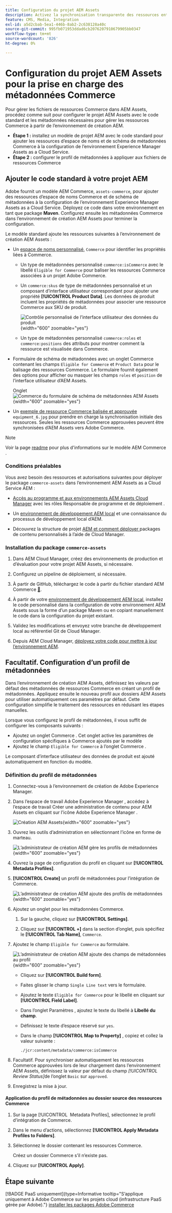 ```yaml
---
title: Configuration du projet AEM Assets
description: Activez la synchronisation transparente des ressources entre Adobe Commerce et AEM Assets en ajoutant les métadonnées requises pour l’intégration.
feature: CMS, Media, Integration
exl-id: a5d2cbab-5ea1-446b-8ab2-2c638128a40c
source-git-commit: 995fb071953ddad6cb2076207910679905bb0347
workflow-type: tm+mt
source-wordcount: '826'
ht-degree: 0%

---
```


# Configuration du projet AEM Assets pour la prise en charge des métadonnées Commerce

Pour gérer les fichiers de ressources Commerce dans AEM Assets, procédez comme suit pour configurer le projet AEM Assets avec le code standard et les métadonnées nécessaires pour gérer les ressources Commerce à partir de l’environnement de création AEM.

* **Étape 1 :** installez un modèle de projet AEM avec le code standard pour ajouter les ressources d’espace de noms et de schéma de métadonnées Commerce à la configuration de l’environnement Experience Manager Assets as a Cloud Service.
* **Étape 2 :** configurer le profil de métadonnées à appliquer aux fichiers de ressources Commerce

## Ajouter le code standard à votre projet AEM

Adobe fournit un modèle AEM Commerce, `assets-commerce`, pour ajouter des ressources d’espace de noms Commerce et de schéma de métadonnées à la configuration de l’environnement Experience Manager Assets as a Cloud Service. Déployez ce code dans votre environnement en tant que package **Maven**. Configurez ensuite les métadonnées Commerce dans l’environnement de création AEM Assets pour terminer la configuration.

Le modèle standard ajoute les ressources suivantes à l’environnement de création AEM Assets :

* Un [espace de noms personnalisé](https://github.com/ankumalh/assets-commerce/blob/main/ui.config/jcr_root/apps/commerce/config/org.apache.sling.jcr.repoinit.RepositoryInitializer~commerce-namespaces.cfg.json), `Commerce` pour identifier les propriétés liées à Commerce.

   * Un type de métadonnées personnalisé `commerce:isCommerce` avec le libellé `Eligible for Commerce` pour baliser les ressources Commerce associées à un projet Adobe Commerce.

   * Un `commerce:skus` de type de métadonnées personnalisé et un composant d’interface utilisateur correspondant pour ajouter une propriété **[!UICONTROL Product Data]**. Les données de produit incluent les propriétés de métadonnées pour associer une ressource Commerce aux SKU de produit.

     ![Contrôle personnalisé de l’interface utilisateur des données du produit](../assets/aem-commerce-sku-metadata-fields-from-template.png){width="600" zoomable="yes"}

   * Un type de métadonnées personnalisé `commerce:roles` et `commerce:positions` des attributs pour montrer comment la ressource est visualisée dans Commerce.

* Formulaire de schéma de métadonnées avec un onglet Commerce contenant les champs `Eligible for Commerce` et `Product Data` pour le balisage des ressources Commerce. Le formulaire fournit également des options pour afficher ou masquer les champs `roles` et `position` de l’interface utilisateur d’AEM Assets.

  Onglet ![Commerce du formulaire de schéma de métadonnées AEM Assets](../assets/assets-configure-metadata-schema-form-editor.png){width="600" zoomable="yes"}

* Un [exemple de ressource Commerce balisée et approuvée](https://github.com/ankumalh/assets-commerce/blob/main/ui.content/src/main/content/jcr_root/content/dam/wknd/en/activities/hiking/equipment_6.jpg/.content.xml) `equipment_6.jpg` pour prendre en charge la synchronisation initiale des ressources. Seules les ressources Commerce approuvées peuvent être synchronisées d’AEM Assets vers Adobe Commerce.

>[!NOTE]
>
> Voir la page [readme](https://github.com/ankumalh/assets-commerce) pour plus d&#39;informations sur le modèle AEM Commerce **&#x200B;**.

### Conditions préalables

Vous avez besoin des ressources et autorisations suivantes pour déployer le package `commerce-assets` dans l’environnement AEM Assets as a Cloud Service AEM :

* [Accès au programme et aux environnements AEM Assets Cloud Manager](https://experienceleague.adobe.com/en/docs/experience-manager-cloud-service/content/onboarding/journey/cloud-manager#access-sysadmin-bo) avec les rôles Responsable de programme et de déploiement .

* Un [environnement de développement AEM local](https://experienceleague.adobe.com/en/docs/experience-manager-learn/cloud-service/local-development-environment-set-up/overview) et une connaissance du processus de développement local d’AEM.

* Découvrez la structure de projet [AEM et comment déployer ](https://experienceleague.adobe.com/fr/docs/experience-manager-cloud-service/content/implementing/developing/aem-project-content-package-structure) packages de contenu personnalisés à l’aide de Cloud Manager.

### Installation du package `commerce-assets`

1. Dans AEM Cloud Manager, créez des environnements de production et d’évaluation pour votre projet AEM Assets, si nécessaire.

1. Configurez un pipeline de déploiement, si nécessaire.

1. À partir de GitHub, téléchargez le code à partir du fichier standard AEM Commerce [&#128279;](https://github.com/ankumalh/assets-commerce).

1. À partir de votre [environnement de développement AEM local](https://experienceleague.adobe.com/en/docs/experience-manager-learn/cloud-service/local-development-environment-set-up/overview), installez le code personnalisé dans la configuration de votre environnement AEM Assets sous la forme d’un package Maven ou en copiant manuellement le code dans la configuration du projet existant.

1. Validez les modifications et envoyez votre branche de développement local au référentiel Git de Cloud Manager.

1. Depuis AEM Cloud Manager, [déployez votre code pour mettre à jour l’environnement AEM](https://experienceleague.adobe.com/en/docs/experience-manager-cloud-service/content/implementing/using-cloud-manager/deploy-code#deploying-code-with-cloud-manager).

## Facultatif. Configuration d’un profil de métadonnées

Dans l’environnement de création AEM Assets, définissez les valeurs par défaut des métadonnées de ressources Commerce en créant un profil de métadonnées. Appliquez ensuite le nouveau profil aux dossiers AEM Assets pour utiliser automatiquement ces paramètres par défaut. Cette configuration simplifie le traitement des ressources en réduisant les étapes manuelles.

Lorsque vous configurez le profil de métadonnées, il vous suffit de configurer les composants suivants :

* Ajoutez un onglet Commerce . Cet onglet active les paramètres de configuration spécifiques à Commerce ajoutés par le modèle
* Ajoutez le champ `Eligible for Commerce` à l’onglet Commerce .

Le composant d’interface utilisateur des données de produit est ajouté automatiquement en fonction du modèle.

### Définition du profil de métadonnées

1. Connectez-vous à l’environnement de création de Adobe Experience Manager.

1. Dans l’espace de travail Adobe Experience Manager , accédez à l’espace de travail Créer une administration de contenu pour AEM Assets en cliquant sur l’icône Adobe Experience Manager .

   ![Création AEM Assets](../assets/aem-assets-authoring.png){width="600" zoomable="yes"}

1. Ouvrez les outils d’administration en sélectionnant l’icône en forme de marteau.

   ![L’administrateur de création AEM gère les profils de métadonnées](../assets/aem-manage-metadata-profiles.png){width="600" zoomable="yes"}

1. Ouvrez la page de configuration du profil en cliquant sur **[!UICONTROL Metadata Profiles]**.

1. **[!UICONTROL Create]** un profil de métadonnées pour l’intégration de Commerce.

   ![L’administrateur de création AEM ajoute des profils de métadonnées](../assets/aem-create-metadata-profile.png){width="600" zoomable="yes"}

1. Ajoutez un onglet pour les métadonnées Commerce.

   1. Sur la gauche, cliquez sur **[!UICONTROL Settings]**.

   1. Cliquez sur **[!UICONTROL +]** dans la section d’onglet, puis spécifiez le **[!UICONTROL Tab Name]**, `Commerce`.

1. Ajoutez le champ `Eligible for Commerce` au formulaire.

   ![L’administrateur de création AEM ajoute des champs de métadonnées au profil](../assets/aem-edit-metadata-profile-fields.png){width="600" zoomable="yes"}

   * Cliquez sur **[!UICONTROL Build form]**.

   * Faites glisser le champ `Single Line text` vers le formulaire.

   * Ajoutez le texte `Eligible for Commerce` pour le libellé en cliquant sur **[!UICONTROL Field Label]**.

   * Dans l’onglet Paramètres , ajoutez le texte du libellé à **Libellé du champ**.

   * Définissez le texte d’espace réservé sur `yes`.

   * Dans le champ **[!UICONTROL Map to Property]** , copiez et collez la valeur suivante :

     ```terminal
     ./jcr:content/metadata/commerce:isCommerce
     ```

1. Facultatif. Pour synchroniser automatiquement les ressources Commerce approuvées lors de leur chargement dans l’environnement AEM Assets, définissez la valeur par défaut du champ _[!UICONTROL Review Status]_&#x200B;de l’onglet `Basic` sur `approved`.

1. Enregistrez la mise à jour.

#### Application du profil de métadonnées au dossier source des ressources Commerce

1. Sur la page [!UICONTROL &#x200B; Metadata Profiles], sélectionnez le profil d’intégration de Commerce.

1. Dans le menu d’actions, sélectionnez **[!UICONTROL Apply Metadata Profiles to Folders]**.

1. Sélectionnez le dossier contenant les ressources Commerce.

   Créez un dossier Commerce s’il n’existe pas.

1. Cliquez sur **[!UICONTROL Apply]**.

## Étape suivante

[!BADGE PaaS uniquement]{type=Informative tooltip="S’applique uniquement à Adobe Commerce sur les projets cloud (infrastructure PaaS gérée par Adobe)."} [installer les packages Adobe Commerce](configure-commerce.md)
